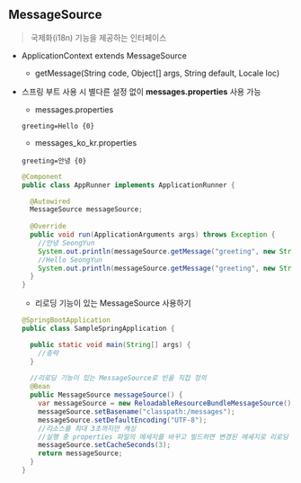 ## MessageSource

> 국제화(i18n) 기능을 제공하는 인터페이스

- ApplicationContext extends MessageSource

  - getMessage(String code, Object[] args, String default, Locale loc)
  
- 스프링 부트 사용 시 별다른 설정 없이 **messages.properties** 사용 가능

  - messages.properties
  
  ```properties
  greeting=Hello {0}
  ```
  
  - messages_ko_kr.properties
  
  ```properties
  greeting=안녕 {0}
  ```
  
  ```java
  @Component
  public class AppRunner implements ApplicationRunner {
  
    @Autowired
    MessageSource messageSource;
    
    @Override
    public void run(ApplicationArguments args) throws Exception {
      //안녕 SeongYun
      System.out.println(messageSource.getMessage("greeting", new String[]{"SeongYun"}, Locale.KOREA));
      //Hello SeongYun
      System.out.println(messageSource.getMessage("greeting", new String[]{"SeongYun"}, Locale.getDefault()));
    }
  }
  ```
  
  - 리로딩 기능이 있는 MessageSource 사용하기
  ```java
  @SpringBootApplication
  public class SampleSpringApplication {
  
    public static void main(String[] args) {
      //중략
    }
    
    //리로딩 기능이 있는 MessageSource로 빈을 직접 정의
    @Bean
    public MessageSource messageSource() {
      var messageSource = new ReloadableResourceBundleMessageSource();
      messageSource.setBasename("classpath:/messages");
      messageSource.setDefaultEncoding("UTF-8");
      //리소스를 최대 3초까지만 캐싱
      //실행 중 properties 파일의 메세지를 바꾸고 빌드하면 변경된 메세지로 리로딩
      messageSource.setCacheSeconds(3);
      return messageSource;
    }
  }
  ```
